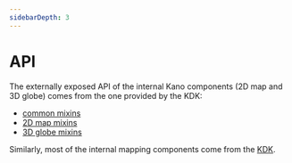 ```yaml
---
sidebarDepth: 3
---
```


# API

The externally exposed API of the internal Kano components (2D map and 3D globe) comes from the one provided by the KDK:
* [common mixins](https://kalisio.github.io/kdk/api/map/mixins.html#mixins)
* [2D map mixins](https://kalisio.github.io/kdk/api/map/mixins.html#map)
* [3D globe mixins](https://kalisio.github.io/kdk/api/map/mixins.html#globe)

Similarly, most of the internal mapping components come from the [KDK](https://kalisio.github.io/kdk/api/map/components.html).

